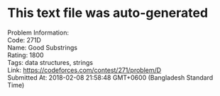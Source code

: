 # This text file was auto-generated  
  
Problem Information:  
Code: 271D  
Name: Good Substrings  
Rating: 1800  
Tags: data structures, strings  
Link: https://codeforces.com/contest/271/problem/D  
Submitted At: 2018-02-08 21:58:48 GMT+0600 (Bangladesh Standard Time)  
